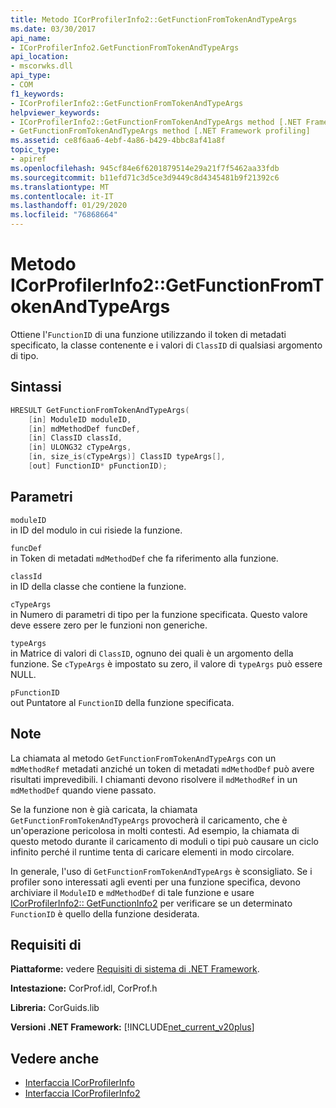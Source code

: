 ```yaml
---
title: Metodo ICorProfilerInfo2::GetFunctionFromTokenAndTypeArgs
ms.date: 03/30/2017
api_name:
- ICorProfilerInfo2.GetFunctionFromTokenAndTypeArgs
api_location:
- mscorwks.dll
api_type:
- COM
f1_keywords:
- ICorProfilerInfo2::GetFunctionFromTokenAndTypeArgs
helpviewer_keywords:
- ICorProfilerInfo2::GetFunctionFromTokenAndTypeArgs method [.NET Framework profiling]
- GetFunctionFromTokenAndTypeArgs method [.NET Framework profiling]
ms.assetid: ce8f6aa6-4ebf-4a86-b429-4bbc8af41a8f
topic_type:
- apiref
ms.openlocfilehash: 945cf84e6f6201879514e29a21f7f5462aa33fdb
ms.sourcegitcommit: b11efd71c3d5ce3d9449c8d4345481b9f21392c6
ms.translationtype: MT
ms.contentlocale: it-IT
ms.lasthandoff: 01/29/2020
ms.locfileid: "76868664"
---
```

# <a name="icorprofilerinfo2getfunctionfromtokenandtypeargs-method"></a>Metodo ICorProfilerInfo2::GetFunctionFromTokenAndTypeArgs
Ottiene l'`FunctionID` di una funzione utilizzando il token di metadati specificato, la classe contenente e i valori di `ClassID` di qualsiasi argomento di tipo.  
  
## <a name="syntax"></a>Sintassi  
  
```cpp  
HRESULT GetFunctionFromTokenAndTypeArgs(  
    [in] ModuleID moduleID,  
    [in] mdMethodDef funcDef,  
    [in] ClassID classId,  
    [in] ULONG32 cTypeArgs,  
    [in, size_is(cTypeArgs)] ClassID typeArgs[],  
    [out] FunctionID* pFunctionID);  
```  
  
## <a name="parameters"></a>Parametri  
 `moduleID`  
 in ID del modulo in cui risiede la funzione.  
  
 `funcDef`  
 in Token di metadati `mdMethodDef` che fa riferimento alla funzione.  
  
 `classId`  
 in ID della classe che contiene la funzione.  
  
 `cTypeArgs`  
 in Numero di parametri di tipo per la funzione specificata. Questo valore deve essere zero per le funzioni non generiche.  
  
 `typeArgs`  
 in Matrice di valori di `ClassID`, ognuno dei quali è un argomento della funzione. Se `cTypeArgs` è impostato su zero, il valore di `typeArgs` può essere NULL.  
  
 `pFunctionID`  
 out Puntatore al `FunctionID` della funzione specificata.  
  
## <a name="remarks"></a>Note  
 La chiamata al metodo `GetFunctionFromTokenAndTypeArgs` con un `mdMethodRef` metadati anziché un token di metadati `mdMethodDef` può avere risultati imprevedibili. I chiamanti devono risolvere il `mdMethodRef` in un `mdMethodDef` quando viene passato.  
  
 Se la funzione non è già caricata, la chiamata `GetFunctionFromTokenAndTypeArgs` provocherà il caricamento, che è un'operazione pericolosa in molti contesti. Ad esempio, la chiamata di questo metodo durante il caricamento di moduli o tipi può causare un ciclo infinito perché il runtime tenta di caricare elementi in modo circolare.  
  
 In generale, l'uso di `GetFunctionFromTokenAndTypeArgs` è sconsigliato. Se i profiler sono interessati agli eventi per una funzione specifica, devono archiviare il `ModuleID` e `mdMethodDef` di tale funzione e usare [ICorProfilerInfo2:: GetFunctionInfo2](icorprofilerinfo2-getfunctioninfo2-method.md) per verificare se un determinato `FunctionID` è quello della funzione desiderata.  
  
## <a name="requirements"></a>Requisiti di  
 **Piattaforme:** vedere [Requisiti di sistema di .NET Framework](../../../../docs/framework/get-started/system-requirements.md).  
  
 **Intestazione:** CorProf.idl, CorProf.h  
  
 **Libreria:** CorGuids.lib  
  
 **Versioni .NET Framework:** [!INCLUDE[net_current_v20plus](../../../../includes/net-current-v20plus-md.md)]  
  
## <a name="see-also"></a>Vedere anche

- [Interfaccia ICorProfilerInfo](icorprofilerinfo-interface.md)
- [Interfaccia ICorProfilerInfo2](icorprofilerinfo2-interface.md)
